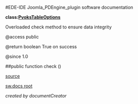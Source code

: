 #EDE-IDE Joomla_PDEngine_plugin
software documentation

**class:[PvoksTableOptions](../PvoksTableOptions.md)**



Overloaded check method to ensure data integrity

@access public

@return boolean True on success

@since 1.0

##public function check ()	


[source](../../../admin/tables/options.php)

[sw.docs root](../)

*created by documentCreator*

